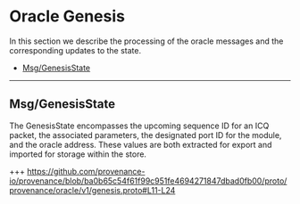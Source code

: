<!--
order: 6
-->

# Oracle Genesis

In this section we describe the processing of the oracle messages and the corresponding updates to the state.

<!-- TOC 2 -->
  - [Msg/GenesisState](#msggenesisstate)


---
## Msg/GenesisState

The GenesisState encompasses the upcoming sequence ID for an ICQ packet, the associated parameters, the designated port ID for the module, and the oracle address. These values are both extracted for export and imported for storage within the store.

+++ https://github.com/provenance-io/provenance/blob/ba0b65c54f61f99c951fe4694271847dbad0fb00/proto/provenance/oracle/v1/genesis.proto#L11-L24
